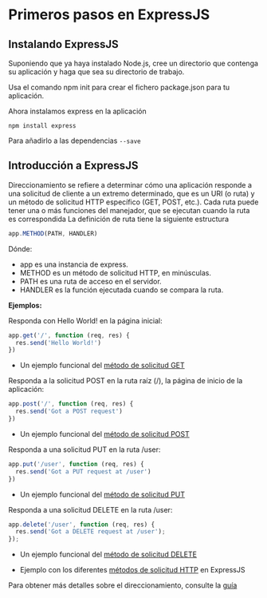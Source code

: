 
# Primeros pasos en ExpressJS


## Instalando ExpressJS


Suponiendo que ya haya instalado Node.js, cree un directorio que contenga su aplicación y haga que sea su directorio de trabajo.

Usa el comando npm init para crear el fichero package.json para tu aplicación.

Ahora instalamos express en la aplicación

```
npm install express
```

Para añadirlo a las dependencias `--save`



## Introducción a ExpressJS

Direccionamiento se refiere a determinar cómo una aplicación responde a una solicitud de cliente a un extremo determinado, que es un URI (o ruta) y un método de solicitud HTTP específico (GET, POST, etc.).
Cada ruta puede tener una o más funciones del manejador, que se ejecutan cuando la ruta es correspondida
La definición de ruta tiene la siguiente estructura

```javascript
app.METHOD(PATH, HANDLER)
```

Dónde:

  * app es una instancia de express.
  * METHOD es un método de solicitud HTTP, en minúsculas.
  * PATH es una ruta de acceso en el servidor.
  * HANDLER es la función ejecutada cuando se compara la ruta.


__Ejemplos:__

Responda con Hello World! en la página inicial:
```javascript
app.get('/', function (req, res) {
  res.send('Hello World!')
})
```
* Un ejemplo funcional del [método de solicitud GET](https://github.com/ozzrocker95/estudiar-las-rutas-en-expressjs-aitor-nestor-omar-35l2/blob/master/src/basic_scripts/b1-get.js)

Responda a la solicitud POST en la ruta raíz (/), la página de inicio de la aplicación:
```javascript
app.post('/', function (req, res) {
  res.send('Got a POST request')
})
```
* Un ejemplo funcional del [método de solicitud POST](https://github.com/ozzrocker95/estudiar-las-rutas-en-expressjs-aitor-nestor-omar-35l2/blob/master/src/basic_scripts/b2-post.js)

Responda a una solicitud PUT en la ruta /user:
```javascript
app.put('/user', function (req, res) {
  res.send('Got a PUT request at /user')
})
```
* Un ejemplo funcional del [método de solicitud PUT](https://github.com/ozzrocker95/estudiar-las-rutas-en-expressjs-aitor-nestor-omar-35l2/blob/master/src/basic_scripts/b3-put.js)

Responda a una solicitud DELETE en la ruta /user:

```javascript
app.delete('/user', function (req, res) {
  res.send('Got a DELETE request at /user');
});
```
* Un ejemplo funcional del [método de solicitud DELETE](https://github.com/ozzrocker95/estudiar-las-rutas-en-expressjs-aitor-nestor-omar-35l2/blob/master/src/basic_scripts/b4-delete.js)

* Ejemplo con los diferentes [métodos de solicitud HTTP](https://github.com/ozzrocker95/estudiar-las-rutas-en-expressjs-aitor-nestor-omar-35l2/blob/master/src/basic_scripts/b_all.js) en ExpressJS

Para obtener más detalles sobre el direccionamiento, consulte la [guía](express_avanzado.md)
